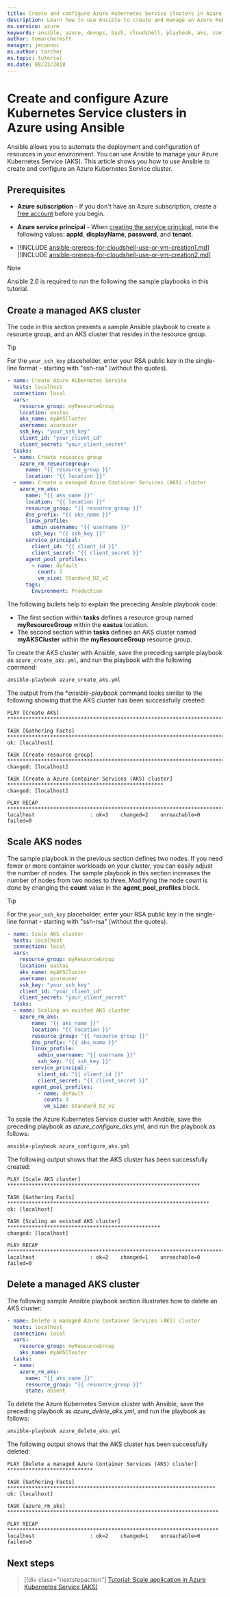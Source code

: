 ```yaml
---
title: Create and configure Azure Kubernetes Service clusters in Azure using Ansible
description: Learn how to use Ansible to create and manage an Azure Kubernetes Service cluster in Azure
ms.service: azure
keywords: ansible, azure, devops, bash, cloudshell, playbook, aks, container, Kubernetes
author: tomarchermsft
manager: jeconnoc
ms.author: tarcher
ms.topic: tutorial
ms.date: 08/23/2018
---
```


# Create and configure Azure Kubernetes Service clusters in Azure using Ansible
Ansible allows you to automate the deployment and configuration of resources in your environment. You can use Ansible to manage your Azure Kubernetes Service (AKS). This article shows you how to use Ansible to create and configure an Azure Kubernetes Service cluster.

## Prerequisites
- **Azure subscription** - If you don't have an Azure subscription, create a [free account](https://azure.microsoft.com/free/?ref=microsoft.com&utm_source=microsoft.com&utm_medium=docs&utm_campaign=visualstudio) before you begin.
- **Azure service principal** - When [creating the service principal](/cli/azure/create-an-azure-service-principal-azure-cli?view=azure-cli-latest), note the following values: **appId**, **displayName**, **password**, and **tenant**.

- [!INCLUDE [ansible-prereqs-for-cloudshell-use-or-vm-creation1.md](../../includes/ansible-prereqs-for-cloudshell-use-or-vm-creation1.md)] [!INCLUDE [ansible-prereqs-for-cloudshell-use-or-vm-creation2.md](../../includes/ansible-prereqs-for-cloudshell-use-or-vm-creation2.md)]

> [!Note]
> Ansible 2.6 is required to run the following the sample playbooks in this tutorial.

## Create a managed AKS cluster
The code in this section presents a sample Ansible playbook to create a resource group, and an AKS cluster that resides in the resource group.

> [!Tip]
> For the `your_ssh_key` placeholder, enter your RSA public key in the single-line format - starting with "ssh-rsa" (without the quotes).

  ```yaml
  - name: Create Azure Kubernetes Service
    hosts: localhost
    connection: local
    vars:
      resource_group: myResourceGroup
      location: eastus
      aks_name: myAKSCluster
      username: azureuser
      ssh_key: "your_ssh_key"
      client_id: "your_client_id"
      client_secret: "your_client_secret"
    tasks:
    - name: Create resource group
      azure_rm_resourcegroup:
        name: "{{ resource_group }}"
        location: "{{ location }}"
    - name: Create a managed Azure Container Services (AKS) cluster
      azure_rm_aks:
        name: "{{ aks_name }}"
        location: "{{ location }}"
        resource_group: "{{ resource_group }}"
        dns_prefix: "{{ aks_name }}"
        linux_profile:
          admin_username: "{{ username }}"
          ssh_key: "{{ ssh_key }}"
        service_principal:
          client_id: "{{ client_id }}"
          client_secret: "{{ client_secret }}"
        agent_pool_profiles:
          - name: default
            count: 2
            vm_size: Standard_D2_v2
        tags:
          Environment: Production
  ```

The following bullets help to explain the preceding Ansible playbook code:
- The first section within **tasks** defines a resource group named **myResourceGroup** within the **eastus** location.
- The second section within **tasks** defines an AKS cluster named **myAKSCluster** within the **myResourceGroup** resource group.

To create the AKS cluster with Ansible, save the preceding sample playbook as `azure_create_aks.yml`, and run the playbook with the following command:

  ```bash
  ansible-playbook azure_create_aks.yml
  ```

The output from the **ansible-playbook* command looks similar to the following showing that the AKS cluster has been successfully created:

  ```Output
  PLAY [Create AKS] ****************************************************************************************

  TASK [Gathering Facts] ********************************************************************************************
  ok: [localhost]

  TASK [Create resource group] **************************************************************************************
  changed: [localhost]

  TASK [Create a Azure Container Services (AKS) cluster] ***************************************************
  changed: [localhost]

  PLAY RECAP *********************************************************************************************************
  localhost                  : ok=3    changed=2    unreachable=0    failed=0
  ```

## Scale AKS nodes

The sample playbook in the previous section defines two nodes. If you need fewer or more container workloads on your cluster, you can easily adjust the number of nodes. The sample playbook in this section increases the number of nodes from two nodes to three. Modifying the node count is done by changing the **count** value in the **agent_pool_profiles** block.

> [!Tip]
> For the `your_ssh_key` placeholder, enter your RSA public key in the single-line format - starting with "ssh-rsa" (without the quotes).

```yaml
- name: Scale AKS cluster
  hosts: localhost
  connection: local
  vars:
    resource_group: myResourceGroup
    location: eastus
    aks_name: myAKSCluster
    username: azureuser
    ssh_key: "your_ssh_key"
    client_id: "your_client_id"
    client_secret: "your_client_secret"
  tasks:
  - name: Scaling an existed AKS cluster
    azure_rm_aks:
        name: "{{ aks_name }}"
        location: "{{ location }}"
        resource_group: "{{ resource_group }}"
        dns_prefix: "{{ aks_name }}"
        linux_profile:
          admin_username: "{{ username }}"
          ssh_key: "{{ ssh_key }}"
        service_principal:
          client_id: "{{ client_id }}"
          client_secret: "{{ client_secret }}"
        agent_pool_profiles:
          - name: default
            count: 3
            vm_size: Standard_D2_v2
```

To scale the Azure Kubernetes Service cluster with Ansible, save the preceding playbook as *azure_configure_aks.yml*, and run the playbook as follows:

  ```bash
  ansible-playbook azure_configure_aks.yml
  ```

The following output shows that the AKS cluster has been successfully created:

  ```Output
  PLAY [Scale AKS cluster] ***************************************************************

  TASK [Gathering Facts] ******************************************************************
  ok: [localhost]

  TASK [Scaling an existed AKS cluster] **************************************************
  changed: [localhost]

  PLAY RECAP ******************************************************************************
  localhost                  : ok=2    changed=1    unreachable=0    failed=0
  ```
## Delete a managed AKS cluster

The following sample Ansible playbook section illustrates how to delete an AKS cluster:

  ```yaml
  - name: Delete a managed Azure Container Services (AKS) cluster
    hosts: localhost
    connection: local
    vars:
      resource_group: myResourceGroup
      aks_name: myAKSCluster
    tasks:
    - name:
      azure_rm_aks:
        name: "{{ aks_name }}"
        resource_group: "{{ resource_group }}"
        state: absent
   ```

To delete the Azure Kubernetes Service cluster with Ansible, save the preceding playbook as *azure_delete_aks.yml*, and run the playbook as follows:

  ```bash
  ansible-playbook azure_delete_aks.yml
  ```

The following output shows that the AKS cluster has been successfully deleted:
  ```Output
PLAY [Delete a managed Azure Container Services (AKS) cluster] ****************************

TASK [Gathering Facts] ********************************************************************
ok: [localhost]

TASK [azure_rm_aks] *********************************************************************

PLAY RECAP *********************************************************************
localhost                  : ok=2    changed=1    unreachable=0    failed=0
  ```

## Next steps
> [!div class="nextstepaction"]
> [Tutorial: Scale application in Azure Kubernetes Service (AKS)](https://docs.microsoft.com/azure/aks/tutorial-kubernetes-scale)
